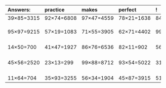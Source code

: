 | Answers: | practice | makes | perfect | ! |
| :--- | :--- | :--- | :--- | :--- |
| 39×85=3315 | 92×74=6808 | 97×47=4559 | 78×21=1638 | 84×30=2520 | 
|   |   |   |   |   | 
|   |   |   |   |   | 
|   |   |   |   |   | 
| 95×97=9215 | 57×19=1083 | 71×55=3905 | 62×71=4402 | 99×54=5346 | 
|   |   |   |   |   | 
|   |   |   |   |   | 
|   |   |   |   |   | 
|   |   |   |   |   | 
| 14×50=700 | 41×47=1927 | 86×76=6536 | 82×11=902 | 56×63=3528 | 
|   |   |   |   |   | 
|   |   |   |   |   | 
|   |   |   |   |   | 
|   |   |   |   |   | 
| 45×56=2520 | 23×13=299 | 99×88=8712 | 93×54=5022 | 31×33=1023 | 
|   |   |   |   |   | 
|   |   |   |   |   | 
|   |   |   |   |   | 
|   |   |   |   |   | 
| 11×64=704 | 35×93=3255 | 56×34=1904 | 45×87=3915 | 51×48=2448 | 
